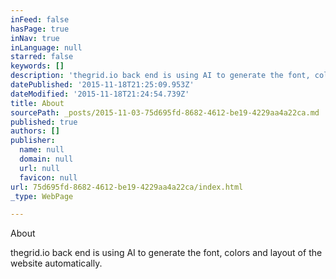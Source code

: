 ```yaml
---
inFeed: false
hasPage: true
inNav: true
inLanguage: null
starred: false
keywords: []
description: 'thegrid.io back end is using AI to generate the font, colors and layout of the website automatically.'
datePublished: '2015-11-18T21:25:09.953Z'
dateModified: '2015-11-18T21:24:54.739Z'
title: About
sourcePath: _posts/2015-11-03-75d695fd-8682-4612-be19-4229aa4a22ca.md
published: true
authors: []
publisher:
  name: null
  domain: null
  url: null
  favicon: null
url: 75d695fd-8682-4612-be19-4229aa4a22ca/index.html
_type: WebPage

---
```

About

thegrid.io back end is using AI to generate the font, colors and layout of the website automatically.